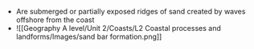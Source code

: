 - Are submerged or partially exposed ridges of sand created by waves offshore from the coast
- ![[Geography A level/Unit 2/Coasts/L2 Coastal processes and landforms/Images/sand bar formation.png]]
